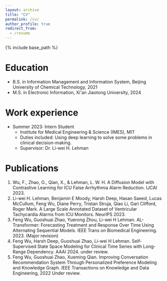 ```yaml
---
layout: archive
title: "CV"
permalink: /cv/
author_profile: true
redirect_from:
  - /resume
---
```


{% include base_path %}

Education
======
* B.S. in Information Management and Information System, Beijing University of Chemical Technology, 2021
* M.S. in Electronic Information, Xi'an Jiaotong University, 2024
<!-- * Ph.D in Version Control Theory, GitHub University, 2018 (expected) -->

Work experience
======
* Summer 2023: Intern Student
  * Institute for Medical Engineering & Science (IMES), MIT
  * Duties included: Using deep learning to solve some problems in clinical decision-making.
  * Supervisor: Dr. Li-wei H. Lehman

  
Publications
======
1. 	Wu, F., Zhao, G., Qian, X., & Lehman, L. W. H. A Diffusion Model with Contrastive Learning for ICU False Arrhythmia Alarm Reduction. IJCAI 2023.
2. Li-wei H. Lehman, Benjamin E Moody, Harsh Deep, Hasan Saeed, Lucas McCullum, Feng Wu, Diane Perry, Tristan Struja, Qiao Li, Gari Clifford, Roger Mark. A Large Scale Annotated Dataset of Ventricular Tachycardia Alarms from ICU Monitors. NeurIPS 2023.
3.	Feng Wu, Guoshuai Zhao, Yuerong Zhou, Li-wei H Lehman. AL-Transformer: Forecasting Treatment and Response Over Time Using Alternating Sequential Models. IEEE Trans on Biomedical Engineering. 2023. (Major revision)
4.	Feng Wu, Harsh Deep, Guoshuai Zhao, Li-wei H Lehman. Self-Supervised State Space Modeling for Clinical Time Series with Long-Range Dependency. AAAI 2024. under review.
5.	Feng Wu, Guoshuai Zhao, Xueming Qian. Improving Conversation Recommendation System Through Personalized Preference Modeling and Knowledge Graph. IEEE Transactions on Knowledge and Data Engineering, 2022 Under review.


